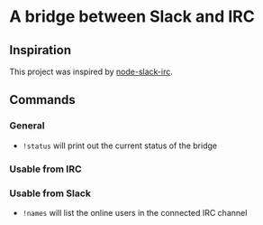 # A bridge between Slack and IRC

## Inspiration
This project was inspired by [node-slack-irc](https://github.com/IgorAntun/node-slack-irc).

## Commands
### General
- `!status` will print out the current status of the bridge

### Usable from IRC

### Usable from Slack
- `!names` will list the online users in the connected IRC channel

